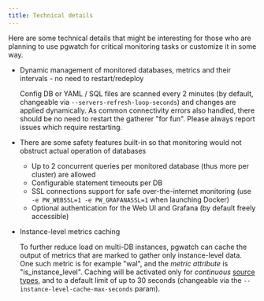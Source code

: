 ```yaml
---
title: Technical details
---
```


Here are some technical details that might be interesting for those who
are planning to use pgwatch for critical monitoring tasks or customize
it in some way.

-   Dynamic management of monitored databases, metrics and their
    intervals - no need to restart/redeploy

    Config DB or YAML / SQL files are scanned every 2 minutes (by
    default, changeable via `--servers-refresh-loop-seconds`) and changes
    are applied dynamically. As common connectivity errors also
    handled, there should be no need to restart the gatherer "for
    fun". Please always report issues which require restarting.

-   There are some safety features built-in so that monitoring would not
    obstruct actual operation of databases

    -   Up to 2 concurrent queries per monitored database (thus more per
        cluster) are allowed
    -   Configurable statement timeouts per DB
    -   SSL connections support for safe over-the-internet monitoring
        (use `-e PW_WEBSSL=1 -e PW_GRAFANASSL=1` when launching
        Docker)
    -   Optional authentication for the Web UI and Grafana (by default
        freely accessible)

-   Instance-level metrics caching

    To further reduce load on multi-DB instances, pgwatch can cache the
    output of metrics that are marked to gather only instance-level
    data. One such metric is for example "wal", and the *metric
    attribute* is "is_instance_level". Caching will be activated only
    for *continuous* [source types](../tutorial/preparing_databases.md#different-source-types-explained), 
    and to a default limit of up to 30 seconds (changeable
    via the `--instance-level-cache-max-seconds` param).
